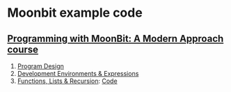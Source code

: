 # Moonbit example code

## [Programming with MoonBit: A Modern Approach course](https://moonbitlang.github.io/moonbit-textbook/)

1. [Program Design](https://moonbitlang.github.io/moonbit-textbook/program-design)
2. [Development Environments & Expressions](https://moonbitlang.github.io/moonbit-textbook/development-environments-expressions)
3. [Functions, Lists & Recursion](https://moonbitlang.github.io/moonbit-textbook/functions-lists-recursion): [Code](https://github.com/dowdiness/moon-examples/blob/main/src/lib/ch3.mbt)
